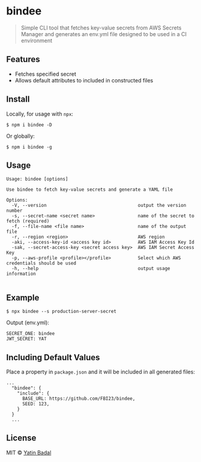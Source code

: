 # bindee

> Simple CLI tool that fetches key-value secrets from AWS Secrets Manager and generates an env.yml file
> designed to be used in a CI environment

## Features

- Fetches specified secret
- Allows default attributes to included in constructed files

## Install

Locally, for usage with `npx`:

```
$ npm i bindee -D
```

Or globally:

```
$ npm i bindee -g
```

## Usage

```
Usage: bindee [options]

Use bindee to fetch key-value secrets and generate a YAML file

Options:
  -V, --version                                  output the version number
  -s, --secret-name <secret name>                name of the secret to fetch (required)
  -f, --file-name <file name>                    name of the output file
  -r, --region <region>                          AWS region
  -aki, --access-key-id <access key id>          AWS IAM Access Key Id
  -sak, --secret-access-key <secret access key>  AWS IAM Secret Access Key
  -p, --aws-profile <profile></profile>          Select which AWS credentials should be used
  -h, --help                                     output usage information


```

## Example

```
$ npx bindee --s production-server-secret
```

Output (env.yml):

```
SECRET_ONE: bindee
JWT_SECRET: YAT

```

## Including Default Values

Place a property in `package.json` and it will be included in all generated files:

```
...
  "bindee": {
    "include": {
      BASE_URL: https://github.com/FBI23/bindee,
      SEED: 123,
    }
  }
  ...
```

## License

MIT © [Yatin Badal](https://yatin.io)
